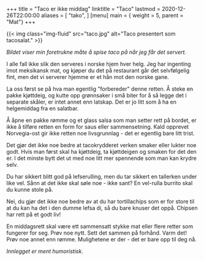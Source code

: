 +++
title = "Taco er ikke middag"
linktitle = "Taco"
lastmod = 2020-12-26T22:00:00
aliases = [
    "tako",
]
[menu]
main = { weight = 5, parent = "Mat"}
+++

{{< img
    class="img-fluid"
    src="taco.jpg"
    alt="Taco presentert som tacosalat."
    >}}

_Bildet viser min foretrukne måte å spise taco på når jeg får det servert._

I alle fall ikke slik den serveres i norske hjem hver helg. Jeg har ingenting imot meksikansk mat,
og kjøper du det på restaurant går det selvfølgelig fint, men det vi serverer hjemme er et hån mot
den norske gane.

La oss først se på hva man egentlig "forbereder" denne retten. Å steke en pakke kjøttdeig, og kutte
opp grønnsaker i små biter for å så legge det i separate skåler, er intet annet enn latskap. Det er
jo litt som å ha en helgemiddag fra en salatbar.

Å åpne en pakke rømme og et glass salsa som man setter rett på bordet, er ikke å tilføre retten en
form for saus eller sammensetning. Kald opprevet Norvegia-ost gir ikke retten noe livsgrunnlag - det
er egentlig bare litt trist.

Det gjør det ikke noe bedre at tacokrydderet verken smaker eller lukter noe godt. Hvis man først
skal ha kjøttdeig, ta kjøttdeigen og smaken for det den er. I det minste bytt det ut med noe litt
mer spennende som man kan krydre selv.

Du har sikkert blitt god på lefserulling, men du tar sikkert en tallerken under like vel. Sånn at
det ikke skal søle noe - ikke sant? En vel-rulla burrito skal du kunne stole på.

Nei, du gjør det ikke noe bedre av at du har tortillachips som er for store til at du kan ha det i
den dumme lefsa di, så du bare knuser det oppå. Chipsen har rett på et godt liv!

En middagsrett skal være ett sammensatt stykke mat eller flere retter som fungerer for seg. Prøv noe
nytt. Sett det sammen på forhånd. Varm det! Prøv noe annet enn rømme. Mulighetene er der - det er
bare opp til deg nå.

*Innlegget er ment humoristisk.*
